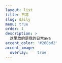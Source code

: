 ```yaml
---
layout: list
title: 日常
slug: daily
menu: true
order: 1
description: >
  这里放的是我的日常awa
accent_color: '#268bd2'
accent_image:
  overlay:    true
---
```

